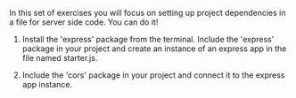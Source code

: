 In this set of exercises you will focus on setting up project dependencies in a file for server side code. You can do it!

1) Install the 'express' package from the terminal. Include the 'express' package in your project and create an instance of an express app in the file named starter.js.

2) Include the 'cors' package in your project and connect it to the express app instance.